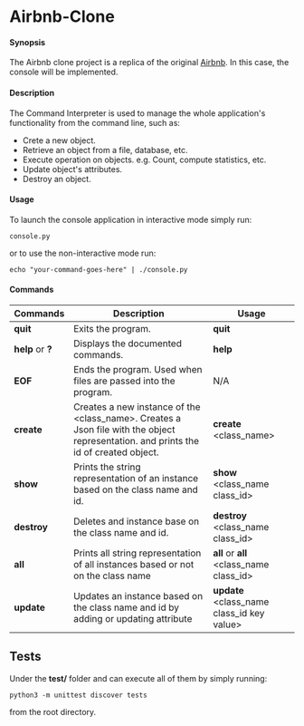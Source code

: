 # Airbnb-Clone

#### Synopsis

The Airbnb clone project is a replica of the original [Airbnb](https://www.airbnb.com/).
In this case, the console will be implemented.

#### Description

The Command Interpreter is used to manage the whole application's functionality from the command line, such as:

- Crete a new object.
- Retrieve an object from a file, database, etc.
- Execute operation on objects. e.g. Count, compute statistics, etc.
- Update object's attributes.
- Destroy an object.

#### Usage

To launch the console application in interactive mode simply run:

`console.py `

or to use the non-interactive mode run:

`echo "your-command-goes-here" | ./console.py `

#### Commands

| Commands          | Description                                                                                                                            | Usage                                        |
| ----------------- | -------------------------------------------------------------------------------------------------------------------------------------- | -------------------------------------------- |
| **quit**          | Exits the program.                                                                                                                     | **quit**                                     |
| **help** or **?** | Displays the documented commands.                                                                                                      | **help**                                     |
| **EOF**           | Ends the program. Used when files are passed into the program.                                                                         | N/A                                          |
| **create**        | Creates a new instance of the \<class_name\>. Creates a Json file with the object representation. and prints the id of created object. | **create** \<class_name\>                    |
| **show**          | Prints the string representation of an instance based on the class name and id.                                                        | **show** \<class_name class_id\>             |
| **destroy**       | Deletes and instance base on the class name and id.                                                                                    | **destroy** \<class_name class_id\>          |
| **all**           | Prints all string representation of all instances based or not on the class name                                                       | **all** or **all** \<class_name class_id\>   |
| **update**        | Updates an instance based on the class name and id by adding or updating attribute                                                     | **update** \<class_name class_id key value\> |

## Tests

Under the **test/** folder and can execute all of them by simply running:

`python3 -m unittest discover tests `

from the root directory.
